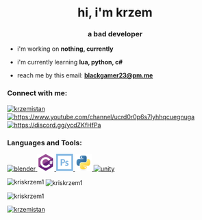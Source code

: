<h1 align="center">hi, i'm krzem</h1>
<h3 align="center">a bad developer</h3>


- i'm working on **nothing, currently**

- i'm currently learning **lua, python, c#**

- reach me by this email: **blackgamer23@pm.me**

<h3 align="left">Connect with me:</h3>
<p align="left">
<a href="https://twitter.com/krzemistan" target="blank"><img align="center" src="https://raw.githubusercontent.com/rahuldkjain/github-profile-readme-generator/master/src/images/icons/Social/twitter.svg" alt="krzemistan" height="30" width="40" /></a>
<a href="https://www.youtube.com/c/https://www.youtube.com/channel/ucrd0r0p6s7lyhhqcuegnuga" target="blank"><img align="center" src="https://raw.githubusercontent.com/rahuldkjain/github-profile-readme-generator/master/src/images/icons/Social/youtube.svg" alt="https://www.youtube.com/channel/ucrd0r0p6s7lyhhqcuegnuga" height="30" width="40" /></a>
<a href="https://discord.gg/https://discord.gg/ycdZKfHfPa" target="blank"><img align="center" src="https://raw.githubusercontent.com/rahuldkjain/github-profile-readme-generator/master/src/images/icons/Social/discord.svg" alt="https://discord.gg/ycdZKfHfPa" height="30" width="40" /></a>
</p>

<h3 align="left">Languages and Tools:</h3>
<p align="left"> <a href="https://www.blender.org/" target="_blank"> <img src="https://download.blender.org/branding/community/blender_community_badge_white.svg" alt="blender" width="40" height="40"/> </a> <a href="https://www.w3schools.com/cs/" target="_blank"> <img src="https://raw.githubusercontent.com/devicons/devicon/master/icons/csharp/csharp-original.svg" alt="csharp" width="40" height="40"/> </a> <a href="https://www.photoshop.com/en" target="_blank"> <img src="https://raw.githubusercontent.com/devicons/devicon/master/icons/photoshop/photoshop-line.svg" alt="photoshop" width="40" height="40"/> </a> <a href="https://www.python.org" target="_blank"> <img src="https://raw.githubusercontent.com/devicons/devicon/master/icons/python/python-original.svg" alt="python" width="40" height="40"/> </a> <a href="https://unity.com/" target="_blank"> <img src="https://www.vectorlogo.zone/logos/unity3d/unity3d-icon.svg" alt="unity" width="40" height="40"/> </a> </p>

<p><img align="left" src="https://github-readme-stats.vercel.app/api/top-langs?username=kriskrzem1&show_icons=true&locale=en&layout=compact" alt="kriskrzem1" /></p>

<p>&nbsp;<img align="center" src="https://github-readme-stats.vercel.app/api?username=kriskrzem1&show_icons=true&locale=en" alt="kriskrzem1" /></p>

<p align="left"> <img src="https://komarev.com/ghpvc/?username=kriskrzem1&label=Profile%20views&color=0e75b6&style=flat" alt="kriskrzem1" /> </p>
<p align="left"> <a href="https://twitter.com/krzemistan" target="blank"><img src="https://img.shields.io/twitter/follow/krzemistan?logo=twitter&style=for-the-badge" alt="krzemistan" /></a> </p>
